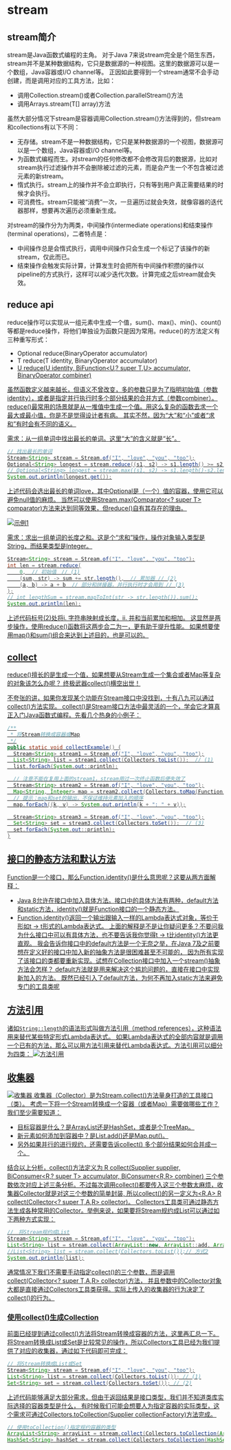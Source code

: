 # stream

## stream简介
stream是Java函数式编程的主角。
对于Java 7来说stream完全是个陌生东西，stream并不是某种数据结构，它只是数据源的一种视图。这里的数据源可以是一个数组，Java容器或I/O channel等。
正因如此要得到一个stream通常不会手动创建，而是调用对应的工具方法，比如：
- 调用Collection.stream()或者Collection.parallelStream()方法
- 调用Arrays.stream(T[] array)方法

虽然大部分情况下stream是容器调用Collection.stream()方法得到的，但stream和collections有以下不同：

- 无存储。stream不是一种数据结构，它只是某种数据源的一个视图，数据源可以是一个数组，Java容器或I/O channel等。
- 为函数式编程而生。对stream的任何修改都不会修改背后的数据源，比如对stream执行过滤操作并不会删除被过滤的元素，而是会产生一个不包含被过滤元素的新stream。
- 惰式执行。stream上的操作并不会立即执行，只有等到用户真正需要结果的时候才会执行。
- 可消费性。stream只能被“消费”一次，一旦遍历过就会失效，就像容器的迭代器那样，想要再次遍历必须重新生成。

对stream的操作分为为两类，中间操作(intermediate operations)和结束操作(terminal operations)，二者特点是：
- 中间操作总是会惰式执行，调用中间操作只会生成一个标记了该操作的新stream，仅此而已。
- 结束操作会触发实际计算，计算发生时会把所有中间操作积攒的操作以pipeline的方式执行，这样可以减少迭代次数。计算完成之后stream就会失效。

## reduce api

reduce操作可以实现从一组元素中生成一个值，sum()、max()、min()、count()等都是reduce操作，将他们单独设为函数只是因为常用。reduce()的方法定义有三种重写形式：

- Optional<T> reduce(BinaryOperator<T> accumulator)
- T reduce(T identity, BinaryOperator<T> accumulator)
- <U> U reduce(U identity, BiFunction<U,? super T,U> accumulator, BinaryOperator<U> combiner)

虽然函数定义越来越长，但语义不曾改变，多的参数只是为了指明初始值（参数identity），或者是指定并行执行时多个部分结果的合并方式（参数combiner）。
reduce()最常用的场景就是从一堆值中生成一个值。用这么复杂的函数去求一个最大或最小值，你是不是觉得设计者有病。
其实不然，因为“大”和“小”或者“求和”有时会有不同的语义。

需求：从一组单词中找出最长的单词。这里“大”的含义就是“长”。
```java
// 找出最长的单词
Stream<String> stream = Stream.of("I", "love", "you", "too");
Optional<String> longest = stream.reduce((s1, s2) -> s1.length() >= s2.length() ? s1 : s2);
// Optional<String> longest = stream.max((s1, s2) -> s1.length()-s2.length());
System.out.println(longest.get());
```
上述代码会选出最长的单词love，其中Optional是（一个）值的容器，使用它可以避免null值的麻烦。
当然可以使用Stream.max(Comparator<? super T> comparator)方法来达到同等效果，但reduce()自有其存在的理由。

![示例1](images/reduce_parameter.png)

需求：求出一组单词的长度之和。这是个“求和”操作，操作对象输入类型是String，而结果类型是Integer。
```java
Stream<String> stream = Stream.of("I", "love", "you", "too");
int len = stream.reduce(
    0,  // 初始值　// (1)
    (sum, str) -> sum += str.length(),  // 累加器 // (2)
    (a, b) -> a + b  // 部分和拼接器，并行执行时才会用到 // (3)
);
// int lengthSum = stream.mapToInt(str -> str.length()).sum();
System.out.println(len);
```
上述代码标号(2)处将i. 字符串映射成长度，ii. 并和当前累加和相加。
这显然是两步操作，使用reduce()函数将这两步合二为一，更有助于提升性能。
如果想要使用map()和sum()组合来达到上述目的，也是可以的。

## collect
reduce()擅长的是生成一个值，如果想要从Stream生成一个集合或者Map等复杂的对象该怎么办呢？
终极武器collect()横空出世！

不夸张的讲，如果你发现某个功能在Stream接口中没找到，十有八九可以通过collect()方法实现。
collect()是Stream接口方法中最灵活的一个，学会它才算真正入门Java函数式编程。先看几个热身的小例子：

```java
/**
 * 将Stream转换成容器或Map
 */
public static void collectExample() {
  Stream<String> stream1 = Stream.of("I", "love", "you", "too");
  List<String> list = stream1.collect(Collectors.toList());  // (1)
  list.forEach(System.out::println);

  // 注意不能在复用上面的stream1，stream用过一次终止函数后便失效了
  Stream<String> stream2 = Stream.of("I", "love", "you", "too");
  Map<String, Integer> map = stream2.collect(Collectors.toMap(Function.identity(), String::length));  // (2)
  // 提示：map和set的输出，不保证维持元素加入的顺序
  map.forEach((k, v) -> System.out.println(k + ": " + v));

  Stream<String> stream3 = Stream.of("I", "love", "you", "too");
  Set<String> set = stream3.collect(Collectors.toSet());  // (3)
  set.forEach(System.out::println);
}
```
## 接口的静态方法和默认方法
Function是一个接口，那么Function.identity()是什么意思呢？这要从两方面解释：
- Java 8允许在接口中加入具体方法。接口中的具体方法有两种，default方法和static方法，identity()就是Function接口的一个静态方法。
- Function.identity()返回一个输出跟输入一样的Lambda表达式对象，等价于形如t -> t形式的Lambda表达式。
上面的解释是不是让你疑问更多？不要问我为什么接口中可以有具体方法，也不要告诉我你觉得t -> t比identity()方法更直观。
我会告诉你接口中的default方法是一个无奈之举，在Java 7及之前要想在定义好的接口中加入新的抽象方法是很困难甚至不可能的，
因为所有实现了该接口的类都要重新实现。试想在Collection接口中加入一个stream()抽象方法会怎样？
default方法就是用来解决这个尴尬问题的，直接在接口中实现新加入的方法。
既然已经引入了default方法，为何不再加入static方法来避免专门的工具类呢

## 方法引用
诸如`String::length`的语法形式叫做方法引用（method references），这种语法用来替代某些特定形式Lambda表达式。
如果Lambda表达式的全部内容就是调用一个已有的方法，那么可以用方法引用来替代Lambda表达式。方法引用可以细分为四类：
![方法引用](images/method_import.png)

## 收集器
![收集器](images/collect_parameter.png)
收集器（Collector）是为Stream.collect()方法量身打造的工具接口（类）。
考虑一下将一个Stream转换成一个容器（或者Map）需要做哪些工作？我们至少需要知道：
- 目标容器是什么？是ArrayList还是HashSet，或者是个TreeMap。
- 新元素如何添加到容器中？是List.add()还是Map.put()。
- 另外如果并行的进行规约，还需要告诉collect() 多个部分结果如何合并成一个。

结合以上分析，collect()方法定义为<R> R collect(Supplier<R> supplier, BiConsumer<R,? super T> accumulator, BiConsumer<R,R> combiner)
三个参数依次对应上述三条分析。不过每次调用collect()都要传入这三个参数太麻烦，收集器Collector就是对这三个参数的简单封装,
所以collect()的另一定义为<R,A> R collect(Collector<? super T,A,R> collector)。
Collectors工具类可通过静态方法生成各种常用的Collector。举例来说，如果要将Stream规约成List可以通过如下两种方式实现：
```java
//　将Stream规约成List
Stream<String> stream = Stream.of("I", "love", "you", "too");
List<String> list = stream.collect(ArrayList::new, ArrayList::add, ArrayList::addAll);// 方式１
//List<String> list = stream.collect(Collectors.toList());// 方式2
System.out.println(list);
```
通常情况下我们不需要手动指定collect()的三个参数，而是调用collect(Collector<? super T,A,R> collector)方法，
并且参数中的Collector对象大都是直接通过Collectors工具类获得。实际上传入的收集器的行为决定了collect()的行为。

### 使用collect()生成Collection
前面已经提到通过collect()方法将Stream转换成容器的方法，这里再汇总一下。
将Stream转换成List或Set是比较常见的操作，所以Collectors工具已经为我们提供了对应的收集器，通过如下代码即可完成：
```java
// 将Stream转换成List或Set
Stream<String> stream = Stream.of("I", "love", "you", "too");
List<String> list = stream.collect(Collectors.toList()); // (1)
Set<String> set = stream.collect(Collectors.toSet()); // (2)
```
上述代码能够满足大部分需求，但由于返回结果是接口类型，我们并不知道类库实际选择的容器类型是什么，
有时候我们可能会想要人为指定容器的实际类型，这个需求可通过Collectors.toCollection(Supplier<C> collectionFactory)方法完成。
```java
// 使用toCollection()指定规约容器的类型
ArrayList<String> arrayList = stream.collect(Collectors.toCollection(ArrayList::new));// (3)
HashSet<String> hashSet = stream.collect(Collectors.toCollection(HashSet::new));// (4)
```